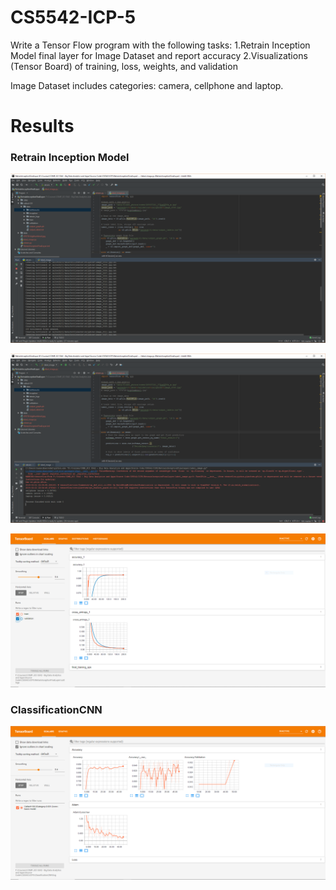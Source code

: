 # CS5542-ICP-5
Write a Tensor Flow program with the following tasks:
  1.Retrain Inception Model final layer for Image Dataset and report accuracy
  2.Visualizations (Tensor Board) of training, loss, weights, and validation

Image Dataset includes categories: camera, cellphone and laptop.

# Results
### Retrain Inception Model
![](https://github.com/anhnguyent93/CS5542/blob/master/images/ICP5_Teminal_Retrain%20Inception%20Model.PNG)

![](https://github.com/anhnguyent93/CS5542/blob/master/images/ICP5_Result_Retrain%20Inception%20Model.PNG)

![](https://github.com/anhnguyent93/CS5542/blob/master/images/ICP5_Tensorboard_Retrain%20Inception%20Model.PNG)

### ClassificationCNN

![](https://github.com/anhnguyent93/CS5542/blob/master/images/ICP5_Tensorboard_ClassificationCNN.PNG)
